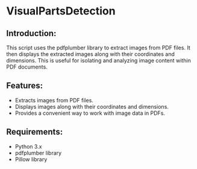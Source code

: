 # VisualPartsDetection

## Introduction:

This script uses the pdfplumber library to extract images from PDF files. It then displays the extracted images along with their coordinates and dimensions. This is useful for isolating and analyzing image content within PDF documents.

## Features:

- Extracts images from PDF files.
- Displays images along with their coordinates and dimensions.
- Provides a convenient way to work with image data in PDFs.

## Requirements:

- Python 3.x
- pdfplumber library
- Pillow library
